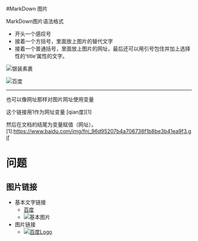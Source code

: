 #MarkDown 图片

MarkDown图片语法格式
- 开头一个感叹号
- 接着一个方括号，里面放上图片的替代文字
- 接着一个普通括号，里面放上图片的网址，最后还可以用引号包住并加上选择性的‘title’属性的文字。

![银装素裹](https://img0.baidu.com/it/u=1435639120,2241364006&fm=253&fmt=auto&app=138&f=JPEG?w=800&h=500)

![百度](https://www.baidu.com/img/fnj_96d95207b4a706738f1b8be3b41ea9f3.gif)

---

也可以像网址那样对图片网址使用变量

这个链接用1作为网址变量 [qian度][1]

然后在文档的结尾为变量赋值（网址）。
[1]:https://www.baidu.com/img/fnj_96d95207b4a706738f1b8be3b41ea9f3.gif
# 问题

## 图片链接
- 基本文字链接
	- [百度][baidu]
	- ![基本图片](https://ss0.bdstatic.com/5aV1bjqh_Q23odCf/static/superman/img/logo_top_ca79a146.png)
- 图片链接
	- [![百度Logo][baidu_logo]][baidu]
	
	
[baidu]:https://www.baidu.com/
[baidu_logo]:https://ss0.bdstatic.com/5aV1bjqh_Q23odCf/static/superman/img/logo_top_ca79a146.png

